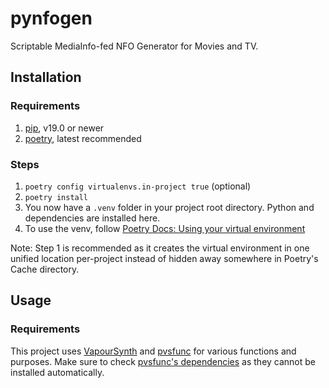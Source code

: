 # pynfogen

Scriptable MediaInfo-fed NFO Generator for Movies and TV.

## Installation

### Requirements

1. [pip], v19.0 or newer
2. [poetry], latest recommended

### Steps

1. `poetry config virtualenvs.in-project true` (optional)
2. `poetry install`
3. You now have a `.venv` folder in your project root directory. Python and dependencies are installed here.
4. To use the venv, follow [Poetry Docs: Using your virtual environment]

Note: Step 1 is recommended as it creates the virtual environment in one unified location per-project instead of
hidden away somewhere in Poetry's Cache directory.

  [pip]: <https://pip.pypa.io/en/stable/installing>
  [poetry]: <https://python-poetry.org/docs>
  [Poetry Docs: Using your virtual environment]: <https://python-poetry.org/docs/basic-usage/#using-your-virtual-environment>

## Usage

### Requirements

This project uses [VapourSynth] and [pvsfunc] for various functions and purposes.
Make sure to check [pvsfunc's dependencies] as they cannot be installed automatically.

  [VapourSynth]: <https://vapoursynth.com>
  [pvsfunc]: <https://github.com/rlaphoenix/pvsfunc>
  [pvsfunc's dependencies]: <https://github.com/rlaPHOENiX/pvsfunc#dependencies>
